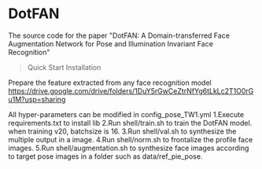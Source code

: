 # DotFAN
The source code for the paper "DotFAN: A Domain-transferred Face Augmentation Network for Pose and Illumination Invariant Face Recognition"

> Quick Start
> Installation

Prepare the feature extracted from any face recognition model 
https://drive.google.com/drive/folders/1DuY5rGwCeZtrNfYg6tLkLc2T1O0rGu1M?usp=sharing




All hyper-parameters can be modified in config_pose_TW1.yml
1.Execute requirements.txt to install lib
2.Run shell/train.sh to train the DotFAN model. when training v20, batchsize is 16.
3.Run shell/val.sh to synthesize the multiple output in a image.
4.Run shell/norm.sh to frontalize the profile face images.
5.Run shell/augmentation.sh to synthesize face images according to target pose images in a folder such as data/ref_pie_pose.

